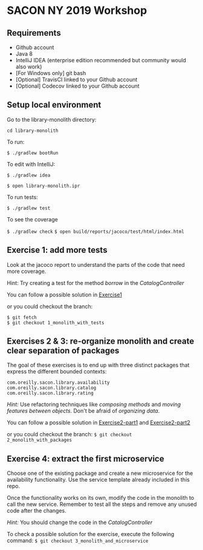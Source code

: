 # SACON NY 2019 Workshop

## Requirements
* Github account
* Java 8
* IntelliJ IDEA (enterprise edition recommended but community would also work)
* [For Windows only] git bash
* [Optional] TravisCI linked to your Github account
* [Optional] Codecov linked to your Github account

## Setup local environment

Go to the library-monolith directory:

`cd library-monolith`

To run:

`$ ./gradlew bootRun`

To edit with IntelliJ:

`$ ./gradlew idea`

`$ open library-monolith.ipr`

To run tests:

`$ ./gradlew test`

To see the coverage

`$ ./gradlew check`
`$ open build/reports/jacoco/test/html/index.html`

## Exercise 1: add more tests
Look at the jacoco report to understand the parts of the code that need more coverage.

Hint:
Try creating a test for the method _borrow_ in the _CatalogController_

You can follow a possible solution in [Exercise1](Exercise1.md)

or you could checkout the branch:
````
$ git fetch
$ git checkout 1_monolith_with_tests
````

## Exercises 2 & 3: re-organize monolith and create clear separation of packages
The goal of these exercises is to end up with three distinct packages that express the different bounded contexts:

```
com.oreilly.sacon.library.availability
com.oreilly.sacon.library.catalog
com.oreilly.sacon.library.rating
```

*Hint:*
Use refactoring techniques like _composing methods_ and _moving features between objects_. Don't be afraid of _organizing data_.

You can follow a possible solution in [Exercise2-part1](Exercise2-part1.md) and [Exercise2-part2](Exercise2-part2.md)

or you could checkout the branch:
`$ git checkout 2_monolith_with_packages`

## Exercise 4: extract the first microservice
Choose one of the existing package and create a new microservice for the availability functionality. Use the service template already included in this repo.

Once the functionality works on its own, modify the code in the monolith to call the new service. Remember to test all the steps and remove any unused code after the changes.

*Hint:*
You should change the code in the _CatalogController_

To check a possible solution for the exercise, execute the following command:
`$ git checkout 3_monolith_and_microservice`
